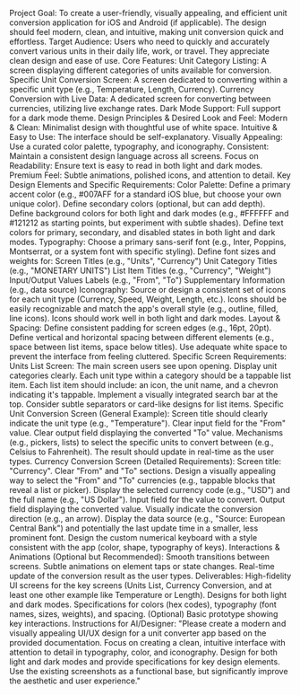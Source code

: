 Project Goal: To create a user-friendly, visually appealing, and efficient unit conversion application for iOS and Android (if applicable). The design should feel modern, clean, and intuitive, making unit conversion quick and effortless.
Target Audience: Users who need to quickly and accurately convert various units in their daily life, work, or travel. They appreciate clean design and ease of use.
Core Features:
Unit Category Listing: A screen displaying different categories of units available for conversion.
Specific Unit Conversion Screen: A screen dedicated to converting within a specific unit type (e.g., Temperature, Length, Currency).
Currency Conversion with Live Data: A dedicated screen for converting between currencies, utilizing live exchange rates.
Dark Mode Support: Full support for a dark mode theme.
Design Principles & Desired Look and Feel:
Modern & Clean: Minimalist design with thoughtful use of white space.
Intuitive & Easy to Use: The interface should be self-explanatory.
Visually Appealing: Use a curated color palette, typography, and iconography.
Consistent: Maintain a consistent design language across all screens.
Focus on Readability: Ensure text is easy to read in both light and dark modes.
Premium Feel: Subtle animations, polished icons, and attention to detail.
Key Design Elements and Specific Requirements:
Color Palette:
Define a primary accent color (e.g., #007AFF for a standard iOS blue, but choose your own unique color).
Define secondary colors (optional, but can add depth).
Define background colors for both light and dark modes (e.g., #FFFFFF and #121212 as starting points, but experiment with subtle shades).
Define text colors for primary, secondary, and disabled states in both light and dark modes.
Typography:
Choose a primary sans-serif font (e.g., Inter, Poppins, Montserrat, or a system font with specific styling).
Define font sizes and weights for:
Screen Titles (e.g., "Units", "Currency")
Unit Category Titles (e.g., "MONETARY UNITS")
List Item Titles (e.g., "Currency", "Weight")
Input/Output Values
Labels (e.g., "From", "To")
Supplementary Information (e.g., data source)
Iconography:
Source or design a consistent set of icons for each unit type (Currency, Speed, Weight, Length, etc.).
Icons should be easily recognizable and match the app's overall style (e.g., outline, filled, line icons).
Icons should work well in both light and dark modes.
Layout & Spacing:
Define consistent padding for screen edges (e.g., 16pt, 20pt).
Define vertical and horizontal spacing between different elements (e.g., space between list items, space below titles).
Use adequate white space to prevent the interface from feeling cluttered.
Specific Screen Requirements:
Units List Screen:
The main screen users see upon opening.
Display unit categories clearly.
Each unit type within a category should be a tappable list item.
Each list item should include: an icon, the unit name, and a chevron indicating it's tappable.
Implement a visually integrated search bar at the top.
Consider subtle separators or card-like designs for list items.
Specific Unit Conversion Screen (General Example):
Screen title should clearly indicate the unit type (e.g., "Temperature").
Clear input field for the "From" value.
Clear output field displaying the converted "To" value.
Mechanisms (e.g., pickers, lists) to select the specific units to convert between (e.g., Celsius to Fahrenheit).
The result should update in real-time as the user types.
Currency Conversion Screen (Detailed Requirements):
Screen title: "Currency".
Clear "From" and "To" sections.
Design a visually appealing way to select the "From" and "To" currencies (e.g., tappable blocks that reveal a list or picker).
Display the selected currency code (e.g., "USD") and the full name (e.g., "US Dollar").
Input field for the value to convert.
Output field displaying the converted value.
Visually indicate the conversion direction (e.g., an arrow).
Display the data source (e.g., "Source: European Central Bank") and potentially the last update time in a smaller, less prominent font.
Design the custom numerical keyboard with a style consistent with the app (color, shape, typography of keys).
Interactions & Animations (Optional but Recommended):
Smooth transitions between screens.
Subtle animations on element taps or state changes.
Real-time update of the conversion result as the user types.
Deliverables:
High-fidelity UI screens for the key screens (Units List, Currency Conversion, and at least one other example like Temperature or Length).
Designs for both light and dark modes.
Specifications for colors (hex codes), typography (font names, sizes, weights), and spacing.
(Optional) Basic prototype showing key interactions.
Instructions for AI/Designer:
"Please create a modern and visually appealing UI/UX design for a unit converter app based on the provided documentation. Focus on creating a clean, intuitive interface with attention to detail in typography, color, and iconography. Design for both light and dark modes and provide specifications for key design elements. Use the existing screenshots as a functional base, but significantly improve the aesthetic and user experience."
